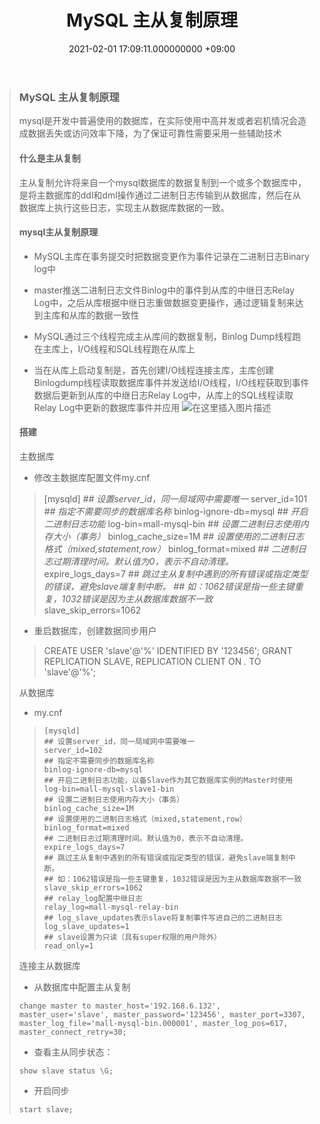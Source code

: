 ﻿---
layout: post
title: MySQL 主从复制原理

date: 2021-02-01 17:09:11.000000000 +09:00
---

>### MySQL 主从复制原理
>
>mysql是开发中普遍使用的数据库，在实际使用中高并发或者宕机情况会造成数据丢失或访问效率下降，为了保证可靠性需要采用一些辅助技术
>
>#### 什么是主从复制
>
>主从复制允许将来自一个mysql数据库的数据复制到一个或多个数据库中，是将主数据库的ddl和dml操作通过二进制日志传输到从数据库，然后在从数据库上执行这些日志，实现主从数据库数据的一致。
>
>#### mysql主从复制原理
>
>* MySQL主库在事务提交时把数据变更作为事件记录在二进制日志Binary log中
>
>* master推送二进制日志文件Binlog中的事件到从库的中继日志Relay Log中，之后从库根据中继日志重做数据变更操作，通过逻辑复制来达到主库和从库的数据一致性
>
>* MySQL通过三个线程完成主从库间的数据复制，Binlog Dump线程跑在主库上，I/O线程和SQL线程跑在从库上
>
>* 当在从库上启动复制是，首先创建I/O线程连接主库，主库创建Binlogdump线程读取数据库事件并发送给I/O线程，I/O线程获取到事件数据后更新到从库的中继日志Relay Log中，从库上的SQL线程读取Relay Log中更新的数据库事件并应用
>![在这里插入图片描述](https://img-blog.csdnimg.cn/20210202145853231.png?x-oss-process=image/watermark,type_ZmFuZ3poZW5naGVpdGk,shadow_10,text_aHR0cHM6Ly9ibG9nLmNzZG4ubmV0L3FxXzMyNDU4MjU3,size_16,color_FFFFFF,t_70)
>
>
>
>#### 搭建
>
>主数据库
>
>* 修改主数据库配置文件my.cnf
>
>  > [mysqld]
>  > *## 设置server_id，同一局域网中需要唯一*
>  > server_id=101
>  > *## 指定不需要同步的数据库名称*
>  > binlog-ignore-db=mysql
>  > *## 开启二进制日志功能*
>  > log-bin=mall-mysql-bin
>  > *## 设置二进制日志使用内存大小（事务）*
>  > binlog_cache_size=1M
>  > *## 设置使用的二进制日志格式（mixed,statement,row）*
>  > binlog_format=mixed
>  > *## 二进制日志过期清理时间。默认值为0，表示不自动清理。*
>  > expire_logs_days=7
>  > *## 跳过主从复制中遇到的所有错误或指定类型的错误，避免slave端复制中断。*
>  > *## 如：1062错误是指一些主键重复，1032错误是因为主从数据库数据不一致*
>  > slave_skip_errors=1062
>
>* 重启数据库，创建数据同步用户
>
>  > CREATE USER 'slave'@'%' IDENTIFIED BY '123456';
>  > GRANT REPLICATION SLAVE, REPLICATION CLIENT ON *.* TO 'slave'@'%';
>
>从数据库
>
>* my.cnf
>
>  > ```shell
>  > [mysqld]
>  > ## 设置server_id，同一局域网中需要唯一
>  > server_id=102
>  > ## 指定不需要同步的数据库名称
>  > binlog-ignore-db=mysql
>  > ## 开启二进制日志功能，以备Slave作为其它数据库实例的Master时使用
>  > log-bin=mall-mysql-slave1-bin
>  > ## 设置二进制日志使用内存大小（事务）
>  > binlog_cache_size=1M
>  > ## 设置使用的二进制日志格式（mixed,statement,row）
>  > binlog_format=mixed
>  > ## 二进制日志过期清理时间。默认值为0，表示不自动清理。
>  > expire_logs_days=7
>  > ## 跳过主从复制中遇到的所有错误或指定类型的错误，避免slave端复制中断。
>  > ## 如：1062错误是指一些主键重复，1032错误是因为主从数据库数据不一致
>  > slave_skip_errors=1062
>  > ## relay_log配置中继日志
>  > relay_log=mall-mysql-relay-bin
>  > ## log_slave_updates表示slave将复制事件写进自己的二进制日志
>  > log_slave_updates=1
>  > ## slave设置为只读（具有super权限的用户除外）
>  > read_only=1
>  > ```
>
>连接主从数据库
>
>* 从数据库中配置主从复制
>
>  ```shell
>  change master to master_host='192.168.6.132', master_user='slave', master_password='123456', master_port=3307, master_log_file='mall-mysql-bin.000001', master_log_pos=617, master_connect_retry=30;
>  ```
>
>* 查看主从同步状态：
>
>  ```
>  show slave status \G;
>  ```
>
>* 开启同步
>
>  ```shell
>  start slave;
>  ```
>
>  
